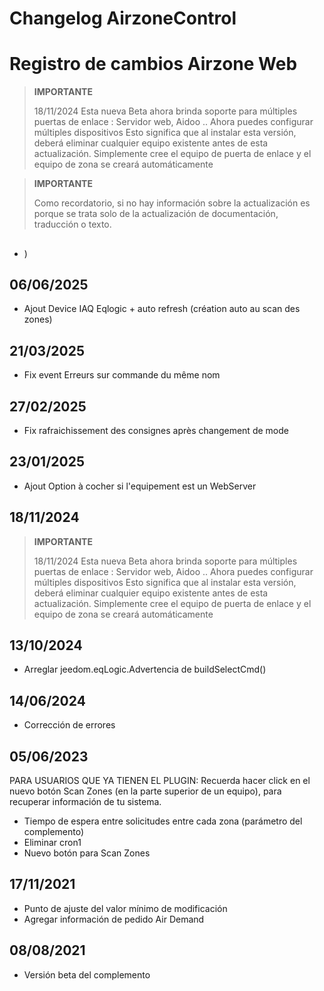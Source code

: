 # Changelog AirzoneControl

# Registro de cambios Airzone Web

>**IMPORTANTE**
>
> 18/11/2024
> Esta nueva Beta ahora brinda soporte para múltiples puertas de enlace : Servidor web, Aidoo ..
> Ahora puedes configurar múltiples dispositivos
> Esto significa que al instalar esta versión, deberá eliminar cualquier equipo existente antes de esta actualización.
> Simplemente cree el equipo de puerta de enlace y el equipo de zona se creará automáticamente


>**IMPORTANTE**
>
>Como recordatorio, si no hay información sobre la actualización es porque se trata solo de la actualización de documentación, traducción o texto.


## 

- )


## 06/06/2025

- Ajout Device IAQ Eqlogic + auto refresh (création auto au scan des zones)


## 21/03/2025

- Fix event Erreurs sur commande du même nom


## 27/02/2025

- Fix rafraichissement des consignes après changement de mode


## 23/01/2025

- Ajout Option à cocher si l'equipement est un WebServer

## 18/11/2024

>**IMPORTANTE**
>
> 18/11/2024
> Esta nueva Beta ahora brinda soporte para múltiples puertas de enlace : Servidor web, Aidoo ..
> Ahora puedes configurar múltiples dispositivos
> Esto significa que al instalar esta versión, deberá eliminar cualquier equipo existente antes de esta actualización.
> Simplemente cree el equipo de puerta de enlace y el equipo de zona se creará automáticamente

## 13/10/2024

- Arreglar jeedom.eqLogic.Advertencia de buildSelectCmd()


## 14/06/2024

- Corrección de errores

## 05/06/2023

PARA USUARIOS QUE YA TIENEN EL PLUGIN:
Recuerda hacer click en el nuevo botón Scan Zones (en la parte superior de un equipo), para recuperar información de tu sistema.

- Tiempo de espera entre solicitudes entre cada zona (parámetro del complemento)
- Eliminar cron1
- Nuevo botón para Scan Zones

## 17/11/2021

- Punto de ajuste del valor mínimo de modificación
- Agregar información de pedido Air Demand

## 08/08/2021

- Versión beta del complemento
